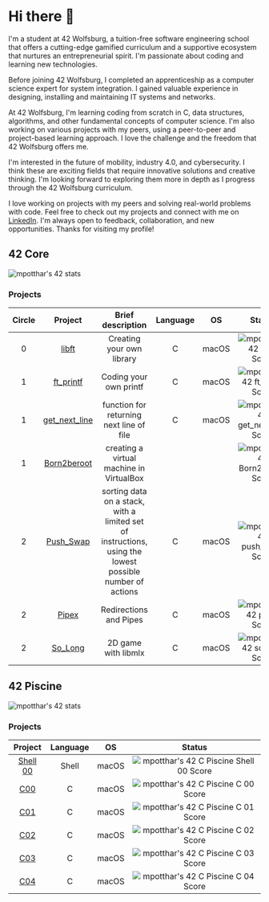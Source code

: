 # Hi there 👋

I'm a student at 42 Wolfsburg, a tuition-free software engineering school that offers a cutting-edge gamified curriculum and a supportive ecosystem that nurtures an entrepreneurial spirit. I'm passionate about coding and learning new technologies.

Before joining 42 Wolfsburg, I completed an apprenticeship as a computer science expert for system integration. I gained valuable experience in designing, installing and maintaining IT systems and networks.

At 42 Wolfsburg, I'm learning coding from scratch in C, data structures, algorithms, and other fundamental concepts of computer science. I'm also working on various projects with my peers, using a peer-to-peer and project-based learning approach. I love the challenge and the freedom that 42 Wolfsburg offers me.

I'm interested in the future of mobility, industry 4.0, and cybersecurity. I think these are exciting fields that require innovative solutions and creative thinking. I'm looking forward to exploring them more in depth as I progress through the 42 Wolfsburg curriculum.

I love working on projects with my peers and solving real-world problems with code. Feel free to check out my projects and connect with me on [LinkedIn](https://www.linkedin.com/in/marcelpottharst/). I'm always open to feedback, collaboration, and new opportunities. Thanks for visiting my profile!



## 42 Core

![mpotthar's 42 stats](https://badge42.vercel.app/api/v2/clcj8mgxr00060fjvo8cuu3fz/stats?cursusId=21&coalitionId=151)

### Projects

| Circle | Project | Brief description | Language | OS | Status |
|:------:|:-------:|:--------------------------:|:--------:|:--------:|:--:|
| 0      | [libft](https://github.com/mpotthar/42_libft)   | Creating your own library   | C        | macOS| ![mpotthar's 42 Libft Score](https://badge42.vercel.app/api/v2/clcj8mgxr00060fjvo8cuu3fz/project/2911852) |
| 1      | [ft_printf](https://github.com/mpotthar/42_ft_printf)  |Coding your own printf      |C        | macOS| ![mpotthar's 42 ft_printf Score](https://badge42.vercel.app/api/v2/clcj8mgxr00060fjvo8cuu3fz/project/2925563) |
| 1      | [get_next_line](https://github.com/mpotthar/42_get_next_line)  |function for returning next line of file      |C        | macOS| ![mpotthar's 42 get_next_line Score](https://badge42.vercel.app/api/v2/clcj8mgxr00060fjvo8cuu3fz/project/2927453) |
| 1      | [Born2beroot](https://github.com/mpotthar/42_Born2beroot)      |  creating a virtual machine in VirtualBox      |     |    | ![mpotthar's 42 Born2beroot Score](https://badge42.vercel.app/api/v2/clcj8mgxr00060fjvo8cuu3fz/project/2950377) |
| 2      | [Push_Swap](https://github.com/mpotthar/42_push_swap)      |  sorting data on a stack, with a limited set of instructions, using the lowest possible number of actions |C |macOS | ![mpotthar's 42 push_swap Score](https://badge42.vercel.app/api/v2/clcj8mgxr00060fjvo8cuu3fz/project/3065568) |
| 2      | [Pipex](https://github.com/mpotthar/42_pipex)      |  Redirections and Pipes |C |macOS | ![mpotthar's 42 pipex Score](https://badge42.vercel.app/api/v2/clcj8mgxr00060fjvo8cuu3fz/project/3075624) |
| 2      | [So_Long](https://github.com/mpotthar/42_so_long)      |  2D game with libmlx |C |macOS | ![mpotthar's 42 so_long Score](https://badge42.vercel.app/api/v2/clcj8mgxr00060fjvo8cuu3fz/project/2988013) |


## 42 Piscine

![mpotthar's 42 stats](https://badge42.vercel.app/api/v2/clcj8mgxr00060fjvo8cuu3fz/stats?cursusId=9&coalitionId=piscine)

### Projects

| Project | Language | OS | Status |
|:-------:|:--------------------------:|:--------:|:--:|
| [Shell 00](https://github.com/mpotthar/42_piscine_shell_00)   | Shell | macOS| ![mpotthar's 42 C Piscine Shell 00 Score](https://badge42.vercel.app/api/v2/clcj8mgxr00060fjvo8cuu3fz/project/2674182) |
| [C00](https://github.com/mpotthar/42_piscine_C00)   | C | macOS| ![mpotthar's 42 C Piscine C 00 Score](https://badge42.vercel.app/api/v2/clcj8mgxr00060fjvo8cuu3fz/project/2681472) |
| [C01](https://github.com/mpotthar/42_piscine_C01)   | C | macOS| ![mpotthar's 42 C Piscine C 01 Score](https://badge42.vercel.app/api/v2/clcj8mgxr00060fjvo8cuu3fz/project/2692674) |
| [C02](https://github.com/mpotthar/42_piscine_C02)   | C | macOS| ![mpotthar's 42 C Piscine C 02 Score](https://badge42.vercel.app/api/v2/clcj8mgxr00060fjvo8cuu3fz/project/2696651) |
| [C03](https://github.com/mpotthar/42_piscine_C03)   | C | macOS| ![mpotthar's 42 C Piscine C 03 Score](https://badge42.vercel.app/api/v2/clcj8mgxr00060fjvo8cuu3fz/project/2705611) |
| [C04](https://github.com/mpotthar/42_piscine_C04)   | C | macOS| ![mpotthar's 42 C Piscine C 04 Score](https://badge42.vercel.app/api/v2/clcj8mgxr00060fjvo8cuu3fz/project/2713968) |

<!--
**mpotthar/mpotthar** is a ✨ _special_ ✨ repository because its `README.md` (this file) appears on your GitHub profile.

Here are some ideas to get you started:

- 🔭 I’m currently working on ...
- 🌱 I’m currently learning ...
- 👯 I’m looking to collaborate on ...
- 🤔 I’m looking for help with ...
- 💬 Ask me about ...
- 📫 How to reach me: ...
- 😄 Pronouns: ...
- ⚡ Fun fact: ...
-->
